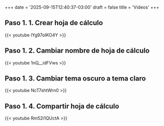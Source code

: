 +++
date = '2025-09-15T12:40:37-03:00'
draft = false
title = 'Videos'
+++


## Paso 1. 1. Crear hoja de cálculo

{{< youtube lYg97oIKO4Y >}}

## Paso 1. 2. Cambiar nombre de hoja de cálculo

{{< youtube 1nQ__idFVws >}}

## Paso 1. 3. Cambiar tema oscuro a tema claro

{{< youtube NcT7shtWrn0 >}}

## Paso 1. 4. Compartir hoja de cálculo

{{< youtube Rm52i1QUctA >}}

